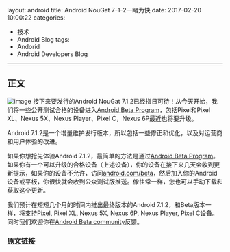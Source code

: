 layout: android
title: Android NouGat 7-1-2一睹为快
date: 2017-02-20 10:00:22
categories:
- 技术
- Android Blog
tags: 
- Andorid
- Android Developers Blog
---
## 正文
![image](http://ol58plgkm.bkt.clouddn.com/image01.png)
接下来要发行的Android NouGat 7.1.2已经指日可待！从今天开始，我们将一些公开测试合格的设备进入[Android Beta Program](http://www.android.com/beta)，包括Pixel和Pixel XL、Nexus 5X、Nexus Player、Pixel C，Nexus 6P最近也将要升级。

Android 7.1.2是一个增量维护发行版本，所以包括一些修正和优化，以及对运营商和用户体验的改进。

如果你想抢先体验Android 7.1.2，最简单的方法是通过[Android Beta Program](http://www.android.com/beta)。如果你有一个可以升级的合格设备（上述设备），你的设备在接下来几天会收到更新提示，如果你的设备不允许，访问[android.com/beta](https://g.co/androidbeta)，然后加入你的Android设备或平板，你很快就会收到公众测试版推送。像往常一样，您也可以手动下载和获取这个更新。

我们预计在短短几个月的时间内推出最终版本的Android 7.1.2，和Beta版本一样，将支持Pixel, Pixel XL, Nexus 5X, Nexus 6P, Nexus Player, Pixel C设备。同时我们欢迎你在[Android Beta community](https://plus.google.com/communities/106765800802768335079)反馈。

### [原文链接](https://android-developers.googleblog.com/2017/01/get-sneak-peek-at-android-nougat-712.html)